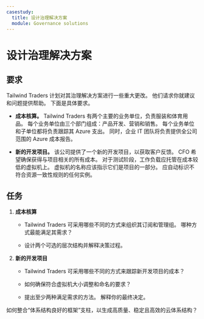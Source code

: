 ```yaml
---
casestudy:
  title: 设计治理解决方案
  module: Governance solutions
---
```


# 设计治理解决方案

## 要求

Tailwind Traders 计划对其治理解决方案进行一些重大更改。 他们请求你就建议和问题提供帮助。 下面是具体要求。

* **成本核算。** Tailwind Traders 有两个主要的业务单位，负责服装和体育用品。 每个业务单位由三个部门组成：产品开发、营销和销售。 每个业务单位和子单位都将负责跟踪其 Azure 支出。 同时，企业 IT 团队将负责提供全公司范围的 Azure 成本报告。

* **新的开发项目。** 该公司提供了一个新的开发项目，以获取客户反馈。 CFO 希望确保获得与项目相关的所有成本。 对于测试阶段，工作负载应托管在成本较低的虚拟机上。 虚拟机的名称应该指示它们是项目的一部分。 应自动标识不符合资源一致性规则的任何实例。

## 任务

1. **成本核算** 

    * Tailwind Traders 可采用哪些不同的方式来组织其订阅和管理组。 哪种方式最能满足其需求？ 

    * 设计两个可选的层次结构并解释决策过程。

2. **新的开发项目** 

    * Tailwind Traders 可采用哪些不同的方式来跟踪新开发项目的成本？

    * 如何确保符合虚拟机大小调整和命名的要求？ 

    * 提出至少两种满足需求的方法。 解释你的最终决定。 

如何整合“体系结构良好的框架”支柱，以生成高质量、稳定且高效的云体系结构？

